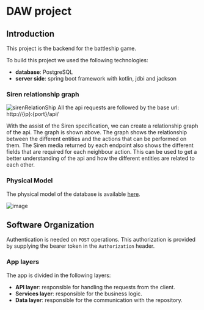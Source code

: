 # DAW project

## Introduction

This project is the backend for the battleship game. 

To build this project we used the following technologies:
- **database**: PostgreSQL 
- **server side**: spring boot framework with kotlin, jdbi and jackson


### Siren relationship graph ###

![sirenRelationShip](https://user-images.githubusercontent.com/86708200/199119090-85b06f39-7add-48af-bdd8-c520f795b56d.svg)
All the api requests are followed by the base url: http://{ip}:{port}/api/

With the assist of the Siren specification,
we can create a relationship graph of the api.
The graph is shown above.
The graph shows the relationship between the different entities and the actions that can be performed on them.
The Siren media returned by each endpoint also shows the different fields that are required for each neighbour action.
This can be used to get a better understanding of the api and how the different entities are related to each other.


### Physical Model ###

The physical model of the database is available [here](https://github.com/isel-leic-ls/2122-2-LEIC42D-G04/blob/code/jvm/src/main/resources/postgresql/creations).
 
![image](https://user-images.githubusercontent.com/86708200/199119486-8293ef74-5986-46d9-8a55-e60c64903bf8.png)


## Software Organization ##

Authentication is needed on `POST` operations. This authorization is provided by supplying the bearer token in the `Authorization` header.

### App layers
The app is divided in the following layers:
- **API layer**: responsible for handling the requests from the client.
- **Services layer**: responsible for the business logic.
- **Data layer**: responsible for the communication with the repository.



